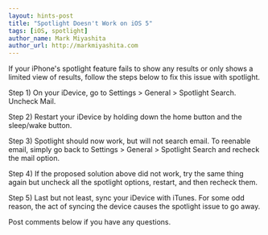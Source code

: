 ```yaml
---
layout: hints-post
title: "Spotlight Doesn't Work on iOS 5"
tags: [iOS, spotlight]
author_name: Mark Miyashita
author_url: http://markmiyashita.com
---
```


If your iPhone's spotlight feature fails to show any results or only shows a limited view of results, follow the steps below to fix this issue with spotlight.

Step 1) On your iDevice, go to Settings > General > Spotlight Search. Uncheck Mail.

Step 2) Restart your iDevice by holding down the home button and the sleep/wake button.

Step 3) Spotlight should now work, but will not search email. To reenable email, simply go back to Settings > General > Spotlight Search and recheck the mail option.

Step 4) If the proposed solution above did not work, try the same thing again but uncheck all the spotlight options, restart, and then recheck them.

Step 5) Last but not least, sync your iDevice with iTunes. For some odd reason, the act of syncing the device causes the spotlight issue to go away.

Post comments below if you have any questions.
